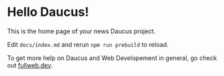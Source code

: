 # Hello Daucus!

This is the home page of your news Daucus project.

Edit `docs/index.md` and rerun `npm run prebuild` to reload.

To get more help on Daucus and Web Developement in general, go check out [fullweb.dev](https://fullweb.dev).
